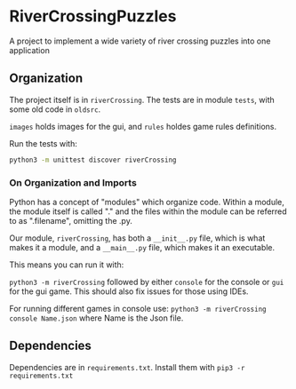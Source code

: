 # RiverCrossingPuzzles
A project to implement a wide variety of river crossing puzzles into one application

## Organization

The project itself is in `riverCrossing`. The tests are in module `tests`, with some old code in
`oldsrc`.

`images` holds images for the gui, and `rules` holdes game rules definitions.

Run the tests with:

```bash
python3 -m unittest discover riverCrossing
```

### On Organization and Imports

Python has a concept of "modules" which organize code. Within a module, the module
itself is called "." and the files within the module can be referred to as ".filename",
omitting the .py.

Our module, `riverCrossing`, has both a `__init__.py` file, which is what makes it a
module, and a `__main__.py` file, which makes it an executable.

This means you can run it with:

`python3 -m riverCrossing` followed by either `console` for the console or `gui` for the
gui game. This should also fix issues for those using IDEs.

For running different games in console use:
`python3 -m riverCrossing console Name.json` where Name is the Json file.

## Dependencies
Dependencies are in `requirements.txt`. Install them with `pip3 -r requirements.txt`
